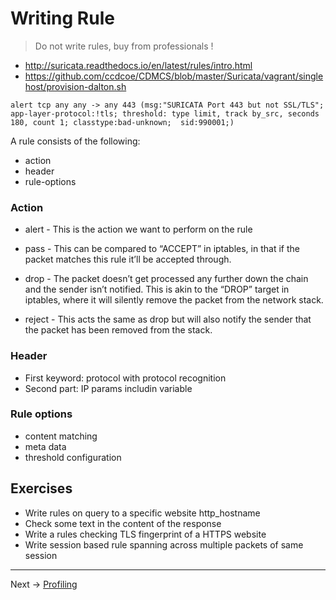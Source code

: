 # Writing Rule

> Do not write rules, buy from professionals !

 * http://suricata.readthedocs.io/en/latest/rules/intro.html
 * https://github.com/ccdcoe/CDMCS/blob/master/Suricata/vagrant/singlehost/provision-dalton.sh

```
alert tcp any any -> any 443 (msg:"SURICATA Port 443 but not SSL/TLS"; app-layer-protocol:!tls; threshold: type limit, track by_src, seconds 180, count 1; classtype:bad-unknown;  sid:990001;)
```

A rule consists of the following:
* action
* header
* rule-options

### Action

* alert - This is the action we want to perform on the rule

* pass - This can be compared to “ACCEPT” in iptables, in that if the packet matches this rule it’ll be accepted through.
* drop - The packet doesn’t get processed any further down the chain and the sender isn’t notified. This is akin to the “DROP” target in iptables, where it will silently remove the packet from the network stack.
* reject - This acts the same as drop but will also notify the sender that the packet has been removed from the stack.

### Header

* First keyword: protocol with protocol recognition
* Second part: IP params includin variable

### Rule options

* content matching
* meta data
* threshold configuration

## Exercises

* Write rules on query to a specific website http_hostname
* Check some text in the content of the response
* Write a rules checking TLS fingerprint of a HTTPS website
* Write session based rule spanning across multiple packets of same session

----

Next -> [Profiling](rules.profiling.md)
